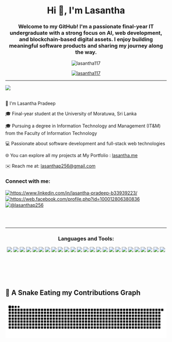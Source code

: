 <h1 align="center">Hi 👋, I'm Lasantha</h1>
<h3 align="center">Welcome to my GitHub! I'm a passionate final-year IT undergraduate with a strong focus on AI, web development, and blockchain-based digital assets. I enjoy building meaningful software products and sharing my journey along the way.</h3>




<p align="center"> <img src="https://komarev.com/ghpvc/?username=lasantha117&label=Profile%20views&color=0e75b6&style=flat" alt="lasantha117" /> </p>

<p align="center"> <a href="https://github.com/ryo-ma/github-profile-trophy"><img src="https://github-profile-trophy.vercel.app/?username=lasantha117" alt="lasantha117" /></a> </p>

<hr>

<picture> <img align="left" src="https://github.com/7oSkaaa/7oSkaaa/blob/main/Images/Right_Side.gif?raw=true" width = 350x></picture>

<br><br>

👋 I'm Lasantha Pradeep 

🎓 Final-year student at the University of Moratuwa, Sri Lanka

🎓 Pursuing a degree in Information Technology and Management (IT&M) from the Faculty of Information Technology

💻 Passionate about software development and full-stack web technologies

🌐 You can explore all my projects at My Portfolio : <a href= "https://lasantha.me" alt="My Portfolio" /> lasantha.me </a> </p>

✉️ Reach me at: lasanthap256@gmail.com

  

<h3 align="left">Connect with me:</h3>
<p align="left">
<a href="https://linkedin.com/in/https://www.linkedin.com/in/lasantha-pradeep-b33939223/" target="blank"><img align="center" src="https://raw.githubusercontent.com/rahuldkjain/github-profile-readme-generator/master/src/images/icons/Social/linked-in-alt.svg" alt="https://www.linkedin.com/in/lasantha-pradeep-b33939223/" height="30" width="40" /></a>
<a href="https://fb.com/https://web.facebook.com/profile.php?id=100012806380836" target="blank"><img align="center" src="https://raw.githubusercontent.com/rahuldkjain/github-profile-readme-generator/master/src/images/icons/Social/facebook.svg" alt="https://web.facebook.com/profile.php?id=100012806380836" height="30" width="40" /></a>
<a href="https://medium.com/@lasanthap256" target="blank"><img align="center" src="https://raw.githubusercontent.com/rahuldkjain/github-profile-readme-generator/master/src/images/icons/Social/medium.svg" alt="@lasanthap256" height="30" width="40" /></a>
</p>

<br><br>
<hr>


<h3 align="center">Languages and Tools:</h3>

<p align="center">
  <!-- Frontend -->
  <img src="https://img.shields.io/badge/-Angular-DD0031?style=flat-square&logo=angular&logoColor=white" />
  <img src="https://img.shields.io/badge/-React-61DAFB?style=flat-square&logo=react&logoColor=black" />
  <img src="https://img.shields.io/badge/-Redux-764ABC?style=flat-square&logo=redux&logoColor=white" />
  <img src="https://img.shields.io/badge/-Bootstrap-7952B3?style=flat-square&logo=bootstrap&logoColor=white" />
  <img src="https://img.shields.io/badge/-Tailwind-06B6D4?style=flat-square&logo=tailwindcss&logoColor=white" />
  <img src="https://img.shields.io/badge/-HTML5-E34F26?style=flat-square&logo=html5&logoColor=white" />
  <img src="https://img.shields.io/badge/-CSS3-1572B6?style=flat-square&logo=css3&logoColor=white" />
  <img src="https://img.shields.io/badge/-JavaScript-F7DF1E?style=flat-square&logo=javascript&logoColor=black" />
  <img src="https://img.shields.io/badge/-TypeScript-3178C6?style=flat-square&logo=typescript&logoColor=white" />

  <!-- Backend -->
  <img src="https://img.shields.io/badge/-Node.js-339933?style=flat-square&logo=nodedotjs&logoColor=white" />
  <img src="https://img.shields.io/badge/-Express-000000?style=flat-square&logo=express&logoColor=white" />
  <img src="https://img.shields.io/badge/-NestJS-E0234E?style=flat-square&logo=nestjs&logoColor=white" />
  <img src="https://img.shields.io/badge/-Spring-6DB33F?style=flat-square&logo=spring&logoColor=white" />

  <img src="https://img.shields.io/badge/-Python-3776AB?style=flat-square&logo=python&logoColor=white" />
  <img src="https://img.shields.io/badge/-Java-007396?style=flat-square&logo=java&logoColor=white" />
  <img src="https://img.shields.io/badge/-C-00599C?style=flat-square&logo=c&logoColor=white" />

  <!-- Databases -->
  <img src="https://img.shields.io/badge/-MongoDB-47A248?style=flat-square&logo=mongodb&logoColor=white" />
  <img src="https://img.shields.io/badge/-MySQL-4479A1?style=flat-square&logo=mysql&logoColor=white" />
  <img src="https://img.shields.io/badge/-PostgreSQL-336791?style=flat-square&logo=postgresql&logoColor=white" />
  <img src="https://img.shields.io/badge/-Firebase-FFCA28?style=flat-square&logo=firebase&logoColor=black" />

  <!-- Dev & UI Tools -->
  <img src="https://img.shields.io/badge/-Postman-FF6C37?style=flat-square&logo=postman&logoColor=white" />
  <img src="https://img.shields.io/badge/-Electron-47848F?style=flat-square&logo=electron&logoColor=white" />
  <img src="https://img.shields.io/badge/-Figma-F24E1E?style=flat-square&logo=figma&logoColor=white" />
  <img src="https://img.shields.io/badge/-Illustrator-FF9A00?style=flat-square&logo=adobeillustrator&logoColor=white" />
  <img src="https://img.shields.io/badge/-Blender-F5792A?style=flat-square&logo=blender&logoColor=white" />
</p>




<br><br><br><br>

## 🐍 A Snake Eating my Contributions Graph
	
<p align = "center">
	<img src = "https://github.com/7oSkaaa/7oSkaaa/blob/output/github-contribution-grid-snake.svg?" alt = "Snake Game"/>
</p>
